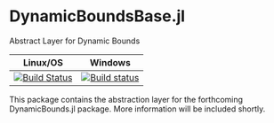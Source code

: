 # DynamicBoundsBase.jl
Abstract Layer for Dynamic Bounds

| **Linux/OS**                                                                     | **Windows**                                             |                       
|:--------------------------------------------------------------------------------:|:-------------------------------------------------------:|
| [![Build Status](https://travis-ci.org/PSORLab/DynamicBoundsBase.jl.svg?branch=master)](https://travis-ci.org/PSORLab/DynamicBoundsBase.jl)  | [![Build status](https://ci.appveyor.com/api/projects/status/kdr0mcbo6jiolo7f?svg=true)](https://ci.appveyor.com/project/mewilhel/dynamicboundsbase-jl) |

This package contains the abstraction layer for the forthcoming DynamicBounds.jl package. More information will be included shortly.
